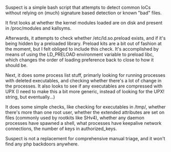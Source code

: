 Suspect is a simple bash script that attempts to detect common IoCs without relying on (much) signature based detection or known "bad" files.

It first looks at whether the kernel modules loaded are on disk and present in /proc/modules and kallsyms.

Afterwards, it attempts to check whether /etc/ld.so.preload exists, and if it's being hidden by a preloaded library. Preload kits are a bit out of fashion at the moment, but I felt obliged to include this check. It's accomplished by means of using the LD_PRELOAD environment variable to preload libc, which changes the order of loading preference back to close to how it should be.

Next, it does some process list stuff, primarly looking for running processes with deleted executables, and checking whether there's a lot of change in the processes. It also looks to see if any executables are compressed with UPX (I need to make this a bit more generic, instead of looking for the UPX! string, but eventually...)

It does some simple checks, like checking for executables in /tmp/, whether there's more than one root user, whether the extended attributes are set on files (commonly used by rootkits like SHv4), whether any daemon processes have spawned a shell, what processes have keepalive network connections, the number of keys in authorized_keys.

Suspect is not a replacement for comprehensive manual triage, and it won't find any php backdoors anywhere. 
